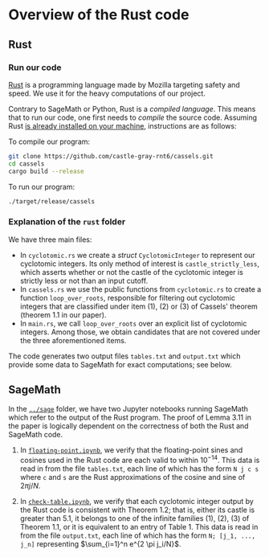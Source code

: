 # Overview of the Rust code

## Rust

### Run our code

[Rust](https://www.rust-lang.org/) is a programming language made by Mozilla
targeting safety and speed. We use it for the heavy computations of our
project.

Contrary to SageMath or Python, Rust is a _compiled language_. This means that
to run our code, one first needs to _compile_ the source code. Assuming Rust
[is already installed on your
machine](https://www.rust-lang.org/tools/install), instructions are as follows:

To compile our program:
```bash
git clone https://github.com/castle-gray-rnt6/cassels.git
cd cassels
cargo build --release
```

To run our program:
```bash
./target/release/cassels
```

### Explanation of the `rust` folder

We have three main files:

- In `cyclotomic.rs` we create a _struct_ `CyclotomicInteger` to represent our
cyclotomic integers. Its only method of interest is `castle_strictly_less`,
which asserts whether or not the castle of the cyclotomic integer is strictly
less or not than an input cutoff. 
- In `cassels.rs` we use the public functions from `cyclotomic.rs` to create a
function `loop_over_roots`, responsible for filtering out cyclotomic integers
that are classified under item (1), (2) or (3) of Cassels' theorem (theorem 1.1
in our paper).
- In `main.rs`, we call `loop_over_roots` over an explicit list of cyclotomic
integers. Among those, we obtain candidates that are not covered under the
three aforementioned items.

The code generates two output files `tables.txt` and `output.txt` which provide 
some data to SageMath for exact computations; see below.

## SageMath

In the [`../sage`](../sage/) folder, we have two Jupyter notebooks running
SageMath which refer to the output of the Rust program. The proof of Lemma 3.11
in the paper is logically dependent on the correctness of both the Rust and
SageMath code.

1. In [`floating-point.ipynb`](../sage/floating-point.ipynb), we verify that
   the floating-point sines and cosines used in the Rust code are each valid to
within $10^{-14}$. This data is read in from the file `tables.txt`, each line
of which has the form `N j c s` where `c` and `s` are the Rust approximations
of the cosine and sine of $2\pi j/N$.

2. In [`check-table.ipynb`](../sage/check-table.ipynb), we verify that each
   cyclotomic integer output by the Rust code is consistent with Theorem 1.2;
that is, either its castle is greater than 5.1, it belongs to one of the
infinite families (1), (2), (3) of Theorem 1.1, or it is equivalent to an entry
of Table 1. This data is read in from the file `output.txt`, each line of which
has the form `N; [j_1, ..., j_n]` representing $\sum_{i=1}^n e^{2 \pi j_i/N}$.
